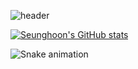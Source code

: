 ![header](https://capsule-render.vercel.app/api?type=waving&color=auto&height=250&section=header&text=wellcome👋&fontAlignY=40&fontSize=70)
<!--
**Seunghoon0326/Seunghoon0326** is a ✨ _special_ ✨ repository because its `README.md` (this file) appears on your GitHub profile.

Here are some ideas to get you started:

- 🔭 I’m currently working on ...
- 🌱 I’m currently learning ...
- 👯 I’m looking to collaborate on ...
- 🤔 I’m looking for help with ...
- 💬 Ask me about ...
- 📫 How to reach me: ...
- 😄 Pronouns: ...
- ⚡ Fun fact: ...
-->

[![Seunghoon's GitHub stats](https://github-readme-stats.vercel.app/apiSeunghoon=anuraghazra)](https://github.com/anuraghazra/github-readme-stats)


![Snake animation](https://github.com/thepiyushmalhotra/thepiyushmalhotra/blob/output/github-contribution-grid-snake.svg)
